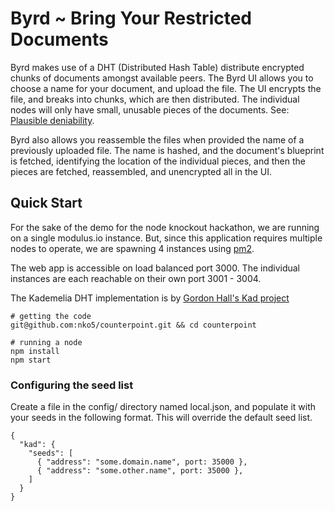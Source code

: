 # Byrd ~ Bring Your Restricted Documents

Byrd makes use of a DHT (Distributed Hash Table) distribute encrypted chunks of documents amongst available peers. The Byrd UI allows you to choose a name for your document, and upload the file. The UI encrypts the file, and breaks into chunks, which are then distributed. The individual nodes will only have small, unusable pieces of the documents. See: [Plausible deniability](https://en.wikipedia.org/wiki/Plausible_deniability).

Byrd also allows you reassemble the files when provided the name of a previously uploaded file. The name is hashed, and the document's blueprint is fetched, identifying the location of the individual pieces, and then the pieces are fetched, reassembled, and unencrypted all in the UI.

## Quick Start

For the sake of the demo for the node knockout hackathon, we are running on a single modulus.io instance. But, since this application requires multiple nodes to operate, we are spawning 4 instances using [pm2](https://github.com/Unitech/pm2).

The web app is accessible on load balanced port 3000. The individual instances are each reachable on their own port 3001 - 3004.

The Kademelia DHT implementation is by [Gordon Hall's Kad project](http://github.com/gordonwritescode)

```
# getting the code
git@github.com:nko5/counterpoint.git && cd counterpoint

# running a node
npm install
npm start
```
### Configuring the seed list

Create a file in the config/ directory named local.json, and populate it with your seeds in the following format. This will override the default seed list.

```
{
  "kad": {
    "seeds": [
      { "address": "some.domain.name", port: 35000 },
      { "address": "some.other.name", port: 35000 },
    ]
  }
}
```
